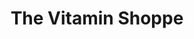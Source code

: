 ---
title: "The Vitamin Shoppe"
url: /strongsville/the-vitamin-shoppe/
shop: nutrition supplements
---